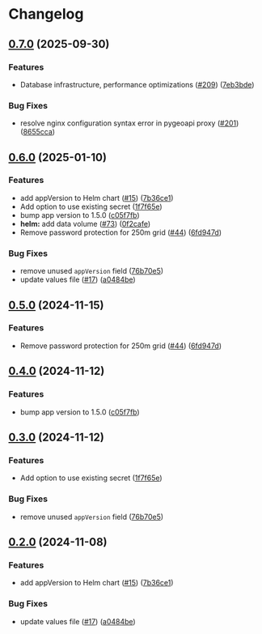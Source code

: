 # Changelog

## [0.7.0](https://github.com/ForumViriumHelsinki/R4C-Cesium-Viewer/compare/helm-r4c-v0.6.0...helm-r4c-v0.7.0) (2025-09-30)


### Features

* Database infrastructure, performance optimizations ([#209](https://github.com/ForumViriumHelsinki/R4C-Cesium-Viewer/issues/209)) ([7eb3bde](https://github.com/ForumViriumHelsinki/R4C-Cesium-Viewer/commit/7eb3bdea69c725bc0b56f206f9de770af2ba7ad5))


### Bug Fixes

* resolve nginx configuration syntax error in pygeoapi proxy ([#201](https://github.com/ForumViriumHelsinki/R4C-Cesium-Viewer/issues/201)) ([8655cca](https://github.com/ForumViriumHelsinki/R4C-Cesium-Viewer/commit/8655cca25e0a4ad4f9fdce66e037f539cb47a9d8))

## [0.6.0](https://github.com/ForumViriumHelsinki/R4C-Cesium-Viewer/compare/helm-r4c-v0.5.0...helm-r4c-v0.6.0) (2025-01-10)


### Features

* add appVersion to Helm chart ([#15](https://github.com/ForumViriumHelsinki/R4C-Cesium-Viewer/issues/15)) ([7b36ce1](https://github.com/ForumViriumHelsinki/R4C-Cesium-Viewer/commit/7b36ce1aaca1cd7f50d2efc99a42f40768c57fbe))
* Add option to use existing secret ([1f7f65e](https://github.com/ForumViriumHelsinki/R4C-Cesium-Viewer/commit/1f7f65e0d0f35ef25857047ded976140d9f2eb6b))
* bump app version to 1.5.0 ([c05f7fb](https://github.com/ForumViriumHelsinki/R4C-Cesium-Viewer/commit/c05f7fb91d93ba1480c0170baac9a02b8a0f31c9))
* **helm:** add data volume ([#73](https://github.com/ForumViriumHelsinki/R4C-Cesium-Viewer/issues/73)) ([0f2cafe](https://github.com/ForumViriumHelsinki/R4C-Cesium-Viewer/commit/0f2cafef4f80e16e131fc51daae623e40503a703))
* Remove password protection for 250m grid ([#44](https://github.com/ForumViriumHelsinki/R4C-Cesium-Viewer/issues/44)) ([6fd947d](https://github.com/ForumViriumHelsinki/R4C-Cesium-Viewer/commit/6fd947d7939d8698df60d112ff1bc8dae3ad7c76))


### Bug Fixes

* remove unused `appVersion` field ([76b70e5](https://github.com/ForumViriumHelsinki/R4C-Cesium-Viewer/commit/76b70e5cb1a77192c2ae58cb00902b848fe58292))
* update values file ([#17](https://github.com/ForumViriumHelsinki/R4C-Cesium-Viewer/issues/17)) ([a0484be](https://github.com/ForumViriumHelsinki/R4C-Cesium-Viewer/commit/a0484be53e53391041164a44fcd2c625646a919a))

## [0.5.0](https://github.com/ForumViriumHelsinki/R4C-Cesium-Viewer/compare/r4c-v0.4.0...r4c-v0.5.0) (2024-11-15)


### Features

* Remove password protection for 250m grid ([#44](https://github.com/ForumViriumHelsinki/R4C-Cesium-Viewer/issues/44)) ([6fd947d](https://github.com/ForumViriumHelsinki/R4C-Cesium-Viewer/commit/6fd947d7939d8698df60d112ff1bc8dae3ad7c76))

## [0.4.0](https://github.com/ForumViriumHelsinki/R4C-Cesium-Viewer/compare/r4c-v0.3.0...r4c-v0.4.0) (2024-11-12)


### Features

* bump app version to 1.5.0 ([c05f7fb](https://github.com/ForumViriumHelsinki/R4C-Cesium-Viewer/commit/c05f7fb91d93ba1480c0170baac9a02b8a0f31c9))

## [0.3.0](https://github.com/ForumViriumHelsinki/R4C-Cesium-Viewer/compare/r4c-v0.2.0...r4c-v0.3.0) (2024-11-12)


### Features

* Add option to use existing secret ([1f7f65e](https://github.com/ForumViriumHelsinki/R4C-Cesium-Viewer/commit/1f7f65e0d0f35ef25857047ded976140d9f2eb6b))


### Bug Fixes

* remove unused `appVersion` field ([76b70e5](https://github.com/ForumViriumHelsinki/R4C-Cesium-Viewer/commit/76b70e5cb1a77192c2ae58cb00902b848fe58292))

## [0.2.0](https://github.com/ForumViriumHelsinki/R4C-Cesium-Viewer/compare/r4c-v0.1.0...r4c-v0.2.0) (2024-11-08)


### Features

* add appVersion to Helm chart ([#15](https://github.com/ForumViriumHelsinki/R4C-Cesium-Viewer/issues/15)) ([7b36ce1](https://github.com/ForumViriumHelsinki/R4C-Cesium-Viewer/commit/7b36ce1aaca1cd7f50d2efc99a42f40768c57fbe))


### Bug Fixes

* update values file ([#17](https://github.com/ForumViriumHelsinki/R4C-Cesium-Viewer/issues/17)) ([a0484be](https://github.com/ForumViriumHelsinki/R4C-Cesium-Viewer/commit/a0484be53e53391041164a44fcd2c625646a919a))
